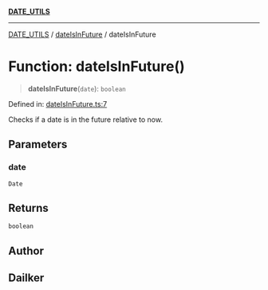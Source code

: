 [**DATE_UTILS**](../../README.md)

***

[DATE_UTILS](../../README.md) / [dateIsInFuture](../README.md) / dateIsInFuture

# Function: dateIsInFuture()

> **dateIsInFuture**(`date`): `boolean`

Defined in: [dateIsInFuture.ts:7](https://github.com/dailker/everyutil/blob/e265d7544f4e799da268d038a0a464c889a18367/src/date/dateIsInFuture.ts#L7)

Checks if a date is in the future relative to now.

## Parameters

### date

`Date`

## Returns

`boolean`

## Author

## Dailker
